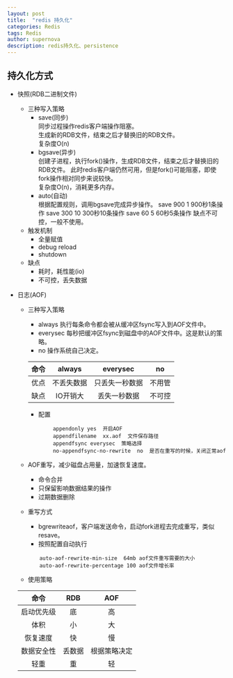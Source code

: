 ```yaml
---
layout: post
title:  "redis 持久化"
categories: Redis
tags: Redis
author: supernova
description: redis持久化、persistence
---
```

## 持久化方式  
* 快照(RDB二进制文件)  
    * 三种写入策略
        * save(同步)  
    同步过程操作redis客户端操作阻塞。  
    生成新的RDB文件，结束之后才替换旧的RDB文件。  
    复杂度O(n)
        * bgsave(异步)  
    创建子进程，执行fork()操作，生成RDB文件，结束之后才替换旧的RDB文件。
    此时redis客户端仍然可用，但是fork()可能阻塞，即使 fork操作相对同步来说较快。  
   复杂度O(n)，消耗更多内存。
        * auto(自动)  
   根据配置规则，调用bgsave完成异步操作。
   save 900 1  900秒1条操作
   save 300 10  300秒10条操作
   save 60   5  60秒5条操作
   缺点不可控，一般不使用。    
    * 触发机制
        * 全量赋值
        * debug reload
        * shutdown  
    * 缺点  
        * 耗时，耗性能(io)  
        * 不可控，丢失数据
* 日志(AOF)  
       
    * 三种写入策略
        * always    执行每条命令都会被从缓冲区fsync写入到AOF文件中。
        * everysec  每秒把缓冲区fsync到磁盘中的AOF文件中。这是默认的策略。  
        * no    操作系统自己决定。
        
        |命令 | always | everysec |no|
        | :---:| :---: | :---: |:---:|
        | 优点 | 不丢失数据 | 只丢失一秒数据 |不用管|
        | 缺点 | IO开销大 | 丢失一秒数据 |不可控|
        
       * 配置  
       
        ```
                appendonly yes  开启AOF
                appendfilename  xx.aof  文件保存路径
                appendfsync everysec  策略选择
                no-appendfsync-no-rewrite  no  是否在重写的时候，关闭正常aof 
        ```
    * AOF重写，减少磁盘占用量，加速恢复速度。
        * 命令合并
        * 只保留影响数据结果的操作
        * 过期数据删除   
       
    * 重写方式
        * bgrewriteaof，客户端发送命令，启动fork进程去完成重写，类似resave。
        * 按照配置自动执行
     ```
            auto-aof-rewrite-min-size  64mb aof文件重写需要的大小
            auto-aof-rewrite-percentage 100 aof文件增长率
     ```
    * 使用策略
    
    |命令|RDB|AOF|
    |:---:|:---:|:---:|     
    |启动优先级|底|高|
    |体积|小|大|
    |恢复速度|快|慢|
    |数据安全性|丢数据|根据策略决定|
    |轻重|重|轻|
    